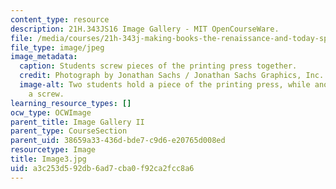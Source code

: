 ```yaml
---
content_type: resource
description: 21H.343JS16 Image Gallery - MIT OpenCourseWare.
file: /media/courses/21h-343j-making-books-the-renaissance-and-today-spring-2016/a3c253d592db6ad7cba0f92ca2fcc8a6_Image3.jpg
file_type: image/jpeg
image_metadata:
  caption: Students screw pieces of the printing press together.
  credit: Photograph by Jonathan Sachs / Jonathan Sachs Graphics, Inc.
  image-alt: Two students hold a piece of the printing press, while another applies
    a screw.
learning_resource_types: []
ocw_type: OCWImage
parent_title: Image Gallery II
parent_type: CourseSection
parent_uid: 38659a33-436d-bde7-c9d6-e20765d008ed
resourcetype: Image
title: Image3.jpg
uid: a3c253d5-92db-6ad7-cba0-f92ca2fcc8a6
---
```

